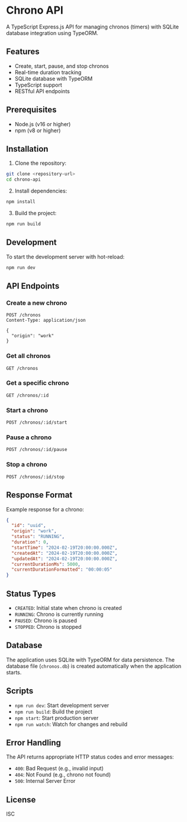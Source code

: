 # Chrono API

A TypeScript Express.js API for managing chronos (timers) with SQLite database integration using TypeORM.

## Features

- Create, start, pause, and stop chronos
- Real-time duration tracking
- SQLite database with TypeORM
- TypeScript support
- RESTful API endpoints

## Prerequisites

- Node.js (v16 or higher)
- npm (v8 or higher)

## Installation

1. Clone the repository:
```bash
git clone <repository-url>
cd chrono-api
```

2. Install dependencies:
```bash
npm install
```

3. Build the project:
```bash
npm run build
```

## Development

To start the development server with hot-reload:
```bash
npm run dev
```

## API Endpoints

### Create a new chrono
```http
POST /chronos
Content-Type: application/json

{
  "origin": "work"
}
```

### Get all chronos
```http
GET /chronos
```

### Get a specific chrono
```http
GET /chronos/:id
```

### Start a chrono
```http
POST /chronos/:id/start
```

### Pause a chrono
```http
POST /chronos/:id/pause
```

### Stop a chrono
```http
POST /chronos/:id/stop
```

## Response Format

Example response for a chrono:
```json
{
  "id": "uuid",
  "origin": "work",
  "status": "RUNNING",
  "duration": 0,
  "startTime": "2024-02-19T20:00:00.000Z",
  "createdAt": "2024-02-19T20:00:00.000Z",
  "updatedAt": "2024-02-19T20:00:00.000Z",
  "currentDurationMs": 5000,
  "currentDurationFormatted": "00:00:05"
}
```

## Status Types

- `CREATED`: Initial state when chrono is created
- `RUNNING`: Chrono is currently running
- `PAUSED`: Chrono is paused
- `STOPPED`: Chrono is stopped

## Database

The application uses SQLite with TypeORM for data persistence. The database file (`chronos.db`) is created automatically when the application starts.

## Scripts

- `npm run dev`: Start development server
- `npm run build`: Build the project
- `npm start`: Start production server
- `npm run watch`: Watch for changes and rebuild

## Error Handling

The API returns appropriate HTTP status codes and error messages:

- `400`: Bad Request (e.g., invalid input)
- `404`: Not Found (e.g., chrono not found)
- `500`: Internal Server Error

## License

ISC 